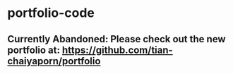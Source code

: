 # portfolio-code

## Currently Abandoned: Please check out the new portfolio at: https://github.com/tian-chaiyaporn/portfolio
